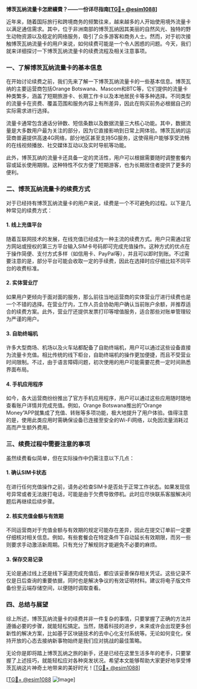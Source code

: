 **博茨瓦纳流量卡怎麽續費？——一份详尽指南[[TG💪+ @esim1088](https://t.me/s/esim1088)]**

近年来，随着国际旅行和跨境商务的频繁往来，越来越多的人开始使用境外流量卡以满足通信需求。其中，位于非洲南部的博茨瓦纳因其美丽的自然风光、独特的野生动物资源以及稳定的网络服务，吸引了众多游客和商务人士。然而，对于初次接触博茨瓦纳流量卡的用户来说，如何续费可能是一个令人困惑的问题。今天，我们就来详细探讨一下博茨瓦纳流量卡的续费流程及相关注意事项。

### 一、了解博茨瓦纳流量卡的基本信息

在开始讨论续费之前，我们先来了解一下博茨瓦纳流量卡的一些基本信息。博茨瓦纳的主要运营商包括Orange Botswana、Mascom和BTC等，它们提供的流量卡种类繁多，涵盖了短期旅游卡、长期工作卡以及本地居民卡等多种选择。不同类型的流量卡在资费、覆盖范围和服务内容上有所差异，因此在购买前务必根据自己的实际需求进行选择。

流量卡通常包含通话分钟数、短信条数以及数据流量三大核心功能。其中，数据流量是大多数用户最为关注的部分，因为它直接影响到日常上网体验。博茨瓦纳的运营商普遍提供高速4G网络，部分地区甚至支持5G服务，这使得用户能够享受流畅的在线视频播放、社交媒体互动以及实时导航等功能。

此外，博茨瓦纳的流量卡还具备一定的灵活性，用户可以根据需要随时调整套餐内容或延长使用期限。这种特性不仅方便了短期游客，也为长期居住者提供了更多的便利。

### 二、博茨瓦纳流量卡的续费方式

对于已经持有博茨瓦纳流量卡的用户来说，续费是一个不可避免的过程。以下是几种常见的续费方式：

#### 1. **线上充值平台**
  
随着互联网技术的发展，在线充值已经成为一种主流的续费方式。用户只需通过官方网站或授权的第三方平台输入SIM卡号码即可完成充值操作。这种方式的优点在于操作简便、支付方式多样（如信用卡、PayPal等），并且可以即时到账。不过需要注意的是，部分平台可能会收取一定的手续费，因此在选择时应仔细比较不同平台的收费标准。

#### 2. **实体营业厅**

如果用户更倾向于面对面的服务，那么前往当地运营商的实体营业厅进行续费也是一个不错的选择。在营业厅内，工作人员会协助用户确认当前账户余额，并推荐适合的续费方案。此外，营业厅还提供发票打印等增值服务，适合那些对账单管理较为严谨的用户。

#### 3. **自助终端机**

许多大型商场、机场以及火车站都配备了自助终端机，用户可以通过这些设备直接为流量卡充值。相比传统的线下柜台，自助终端机的操作更加便捷，而且不受营业时间限制。不过，由于语言障碍问题，初次使用的用户可能需要花费一定时间熟悉界面布局。

#### 4. **手机应用程序**

如今，各大运营商纷纷推出了官方手机应用程序，用户可以通过这些应用随时随地查看账户详情并完成充值。例如，Orange Botswana推出的“Orange Money”APP就集成了充值、转账等多项功能，极大地提升了用户体验。值得注意的是，使用此类应用时需确保设备已连接至安全的Wi-Fi网络，以免因流量消耗过高而产生额外费用。

### 三、续费过程中需要注意的事项

虽然续费看似简单，但在实际操作中仍需注意以下几点：

#### 1. **确认SIM卡状态**

在进行任何充值操作之前，请务必检查SIM卡是否处于正常工作状态。如果发现信号异常或者无法拨打电话，可能是由于欠费导致停机。此时应尽快联系客服解决问题后再继续后续步骤。

#### 2. **核实充值金额与有效期**

不同运营商对于充值金额与有效期的规定可能存在差异，因此在提交订单前一定要仔细核对相关信息。例如，有些套餐会在特定条件下自动延长有效期限，而另一些则要求手动激活新周期。只有充分了解规则才能避免不必要的麻烦。

#### 3. **保存交易记录**

无论是通过线上还是线下渠道完成充值后，都应该妥善保存相关凭证。这些记录不仅是日后查询的重要依据，同时也是解决争议的有效证明材料。建议将电子版文件备份至云端存储空间，以便随时调取查看。

### 四、总结与展望

综上所述，博茨瓦纳流量卡的续费并非一件复杂的事情，只要掌握了正确的方法并遵循必要的步骤，就能轻松搞定。当然，随着科技的进步，未来或许会出现更多创新性的解决方案，比如基于区块链技术的去中心化支付系统等。无论如何变化，保持开放的心态去接纳新事物始终是我们应对挑战的最佳策略。

无论你是即将踏上博茨瓦纳之旅的新手，还是已经在这里生活多年的老手，只要掌握了上述技巧，就能轻松应对各种突发状况。希望本文能够帮助大家更好地享受博茨瓦纳这片神奇土地带来的美好时光！[[TG💪+ @esim1088](https://t.me/s/esim1088)] 

[[TG💪+ @esim1088](https://t.me/s/esim1088) ![Image](https://i.postimg.cc/4NQfJmqS/Snipaste-2025-05-13-00-14-12.png)]